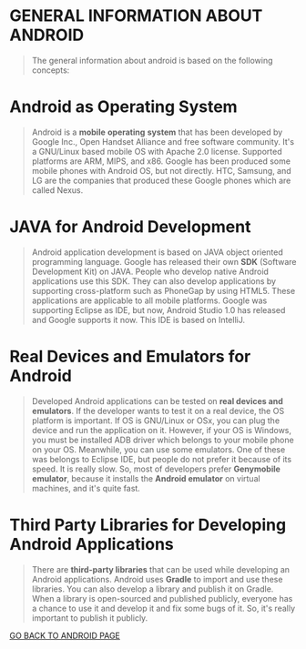 # GENERAL INFORMATION ABOUT ANDROID #

> The general information about android is based on the following concepts:


# Android as Operating System #

> Android is a **mobile** **operating** **system** that has been developed by Google Inc., Open Handset Alliance and free software community. It's a GNU/Linux based mobile OS with Apache 2.0 license. Supported platforms are ARM, MIPS, and x86. Google has been produced some mobile phones with Android OS, but not directly. HTC, Samsung, and LG are the companies that produced these Google phones which are called Nexus.

# JAVA for Android Development #

> Android application development is based on JAVA object oriented programming language. Google has released their own **SDK** (Software Development Kit) on JAVA. People who develop native Android applications use this SDK. They can also develop applications by supporting cross-platform such as PhoneGap by using HTML5. These applications are applicable to all mobile platforms. Google was supporting Eclipse as IDE, but now, Android Studio 1.0 has released and Google supports it now. This IDE is based on IntelliJ.

# Real Devices and Emulators for Android #

> Developed Android applications can be tested on **real devices and emulators**. If the developer wants to test it on a real device, the OS platform is important. If OS is GNU/Linux or OSx, you can plug the device and run the application on it. However, if your OS is Windows, you must be installed ADB driver which belongs to your mobile phone on your OS. Meanwhile, you can use some emulators. One of these was belongs to Eclipse IDE, but people do not prefer it because of its speed. It is really slow. So, most of developers prefer **Genymobile emulator**, because it installs the **Android emulator** on virtual machines, and it's quite fast.

# Third Party Libraries for Developing Android Applications #

> There are **third-party libraries** that can be used while developing an Android applications. Android uses **Gradle** to import and use these libraries. You can also develop a library and publish it on Gradle. When a library is open-sourced and published publicly, everyone has a chance to use it and develop it and fix some bugs of it. So, it's really important to publish it publicly.

[GO BACK TO ANDROID PAGE](BuildingAndroidApplication.md)